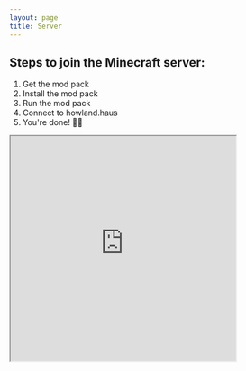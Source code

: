 ```yaml
---
layout: page
title: Server
---
```



## [](#header-2)Steps to join the Minecraft server:
1. Get the mod pack
1. Install the mod pack
1. Run the mod pack
1. Connect to howland.haus
1. You're done! 🥳🎉

<iframe src="https://mc.howland.haus:8443/status" width="400" height="400"></iframe>
